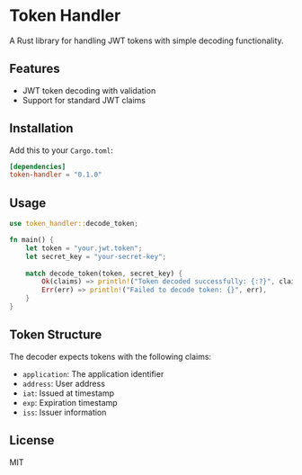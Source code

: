 # Token Handler

A Rust library for handling JWT tokens with simple decoding functionality.

## Features

- JWT token decoding with validation
- Support for standard JWT claims

## Installation

Add this to your `Cargo.toml`:

```toml
[dependencies]
token-handler = "0.1.0"
```

## Usage

```rust
use token_handler::decode_token;

fn main() {
    let token = "your.jwt.token";
    let secret_key = "your-secret-key";
    
    match decode_token(token, secret_key) {
        Ok(claims) => println!("Token decoded successfully: {:?}", claims),
        Err(err) => println!("Failed to decode token: {}", err),
    }
}
```

## Token Structure

The decoder expects tokens with the following claims:

- `application`: The application identifier
- `address`: User address
- `iat`: Issued at timestamp
- `exp`: Expiration timestamp
- `iss`: Issuer information

## License

MIT
